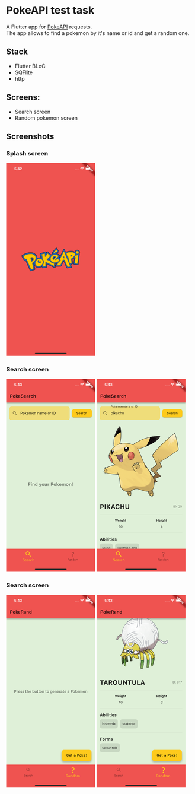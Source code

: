 # PokeAPI test task

A Flutter app for [PokeAPI](https://pokeapi.co/) requests.\
The app allows to find a pokemon by it's name or id and get a random one.

## Stack
- Flutter BLoC
- SQFlite
- http

## Screens:
- Search screen
- Random pokemon screen

## Screenshots

### Splash screen
<img src="content/splash_screen.png" alt="Screenshot of the splash screen" width="240"/>

### Search screen
<div>
    <img src='content/search_screen_1.png' width=240>
    <img src='content/search_screen_2.png' width=240>
</div>

### Search screen
<div>
    <img src='content/random_screen_1.png' width=240>
    <img src='content/random_screen_2.png' width=240>
</div>

